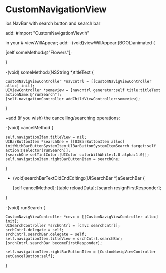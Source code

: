 # CustomNavigationView
ios NavBar with search button and search bar

<Simple implementation file example>

add:
#import "CustomNavigationView.h"

in your # viewWillAppear;
add:
-(void)viewWillAppear:(BOOL)animated {

   [self someMethod:@"Flowers"];
   
}

-(void) someMethod:(NSString *)titleText {  

    CustomNavigViewController *navcntrl = [[CustomNavigViewController alloc] init];
    UIViewController *someview = [navcntrl generator:self title:titleText actionName:@"runSearch"];
    [self.navigationController addChildViewController:someview];  
    
}

+add (if you wish) the cancelling/searching operations: 

-(void) cancelMethod {

    self.navigationItem.titleView = nil;
    UIBarButtonItem *searchOne = [[UIBarButtonItem alloc] initWithBarButtonSystemItem:UIBarButtonSystemItemSearch target:self action:@selector(runSearch)];
    [searchOne setTintColor:[UIColor colorWithWhite:1.0 alpha:1.0]];
    self.navigationItem.rightBarButtonItem = searchOne;
    
}

- (void)searchBarTextDidEndEditing:(UISearchBar *)aSearchBar {

    [self cancelMethod];
    [table reloadData];
    [search resignFirstResponder];
    
}

-(void) runSearch {
    
    CustomNavigViewController *cnvc = [[CustomNavigViewController alloc] init];
    UISearchController *srchCntrl = [cnvc searchcntrl];
    srchCntrl.delegate = self;
    srchCntrl.searchBar.delegate = self;
    self.navigationItem.titleView = srchCntrl.searchBar;
    [srchCntrl.searchBar becomeFirstResponder];
    
    self.navigationItem.rightBarButtonItem = [CustomNavigViewController setCancelButton:self];
    
}
